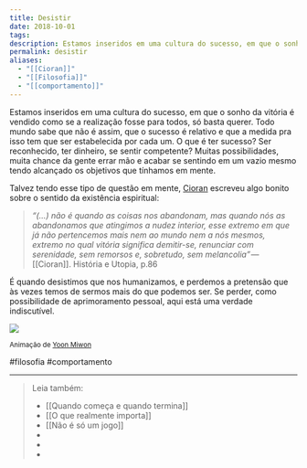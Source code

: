 ```yaml
---
title: Desistir
date: 2018-10-01
tags: 
description: Estamos inseridos em uma cultura do sucesso, em que o sonho da vitória é vendido como se a realização fosse para todos, só basta querer.
permalink: desistir
aliases:
  - "[[Cioran]]"
  - "[[Filosofia]]"
  - "[[comportamento]]"
---
```

Estamos inseridos em uma cultura do sucesso, em que o sonho da vitória é vendido como se a realização fosse para todos, só basta querer. Todo mundo sabe que não é assim, que o sucesso é relativo e que a medida pra isso tem que ser estabelecida por cada um. O que é ter sucesso? Ser reconhecido, ter dinheiro, se sentir competente? Muitas possibilidades, muita chance da gente errar mão e acabar se sentindo em um vazio mesmo tendo alcançado os objetivos que tínhamos em mente.

Talvez tendo esse tipo de questão em mente, [Cioran](http://amzn.to/2COFZEF) escreveu algo bonito sobre o sentido da existência espiritual:

> _“(…) não é quando as coisas nos abandonam, mas quando nós as abandonamos que atingimos a nudez interior, esse extremo em que já não pertencemos mais nem ao mundo nem a nós mesmos, extremo no qual vitória significa demitir-se, renunciar com serenidade, sem remorsos e, sobretudo, sem melancolia”_ — [[Cioran]]. História e Utopia, p.86

É quando desistimos que nos humanizamos, e perdemos a pretensão que às vezes temos de sermos mais do que podemos ser. Se perder, como possibilidade de aprimoramento pessoal, aqui está uma verdade indiscutível.

![](https://cdn-images-1.medium.com/max/800/1*VJQ0rP4MwqzBeXqsGE54GQ.gif)

<small>Animação de <a href="http://yoonmiwon.tumblr.com/">Yoon Miwon</a></small>

#filosofia #comportamento 

---




> Leia também:
> - [[Quando começa e quando termina]]
> - [[O que realmente importa]]
> - [[Não é só um jogo]]
> -
> -
> -